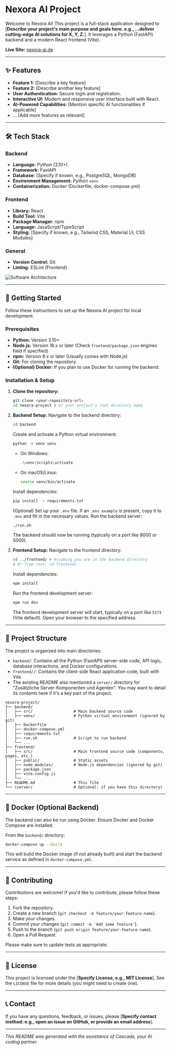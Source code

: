 # Nexora AI Project

<!-- Optional: Add a project logo or banner here -->
<!-- <p align="center">
  <img src="link_to_your_logo.png" alt="Nexora AI Logo" width="200"/>
</p> -->

Welcome to Nexora AI! This project is a full-stack application designed to [**Describe your project's main purpose and goals here. e.g., ...deliver cutting-edge AI solutions for X, Y, Z.**]. It leverages a Python (FastAPI) backend and a modern React frontend (Vite).

**Live Site:** [nexora-ai.de](https://nexora-ai.de)

---

## ✨ Features

*   **Feature 1:** [Describe a key feature]
*   **Feature 2:** [Describe another key feature]
*   **User Authentication:** Secure login and registration.
*   **Interactive UI:** Modern and responsive user interface built with React.
*   **AI-Powered Capabilities:** [Mention specific AI functionalities if applicable]
*   ... [Add more features as relevant]

<!-- Optional: Add a screenshot of your application -->
<!-- <p align="center">
  <img src="link_to_screenshot.png" alt="Nexora Application Screenshot" width="700"/>
</p> -->

---

## 🛠️ Tech Stack

### Backend
*   **Language:** Python (3.10+)
*   **Framework:** FastAPI
*   **Database:** [Specify if known, e.g., PostgreSQL, MongoDB]
*   **Environment Management:** Python `venv`
*   **Containerization:** Docker (Dockerfile, docker-compose.yml)

### Frontend
*   **Library:** React
*   **Build Tool:** Vite
*   **Package Manager:** npm
*   **Language:** JavaScript/TypeScript
*   **Styling:** [Specify if known, e.g., Tailwind CSS, Material UI, CSS Modules]

### General
*   **Version Control:** Git
*   **Linting:** ESLint (Frontend)

![Software Architecture](https://github.com/M4RKUS28/Nexora/blob/main/doc/Editor%20_%20Mermaid%20Chart-2025-06-18-210221.png?raw=true)



---

## 🚀 Getting Started

Follow these instructions to set up the Nexora AI project for local development.

### Prerequisites

*   **Python:** Version 3.10+
*   **Node.js:** Version 18.x or later (Check `frontend/package.json` engines field if specified)
*   **npm:** Version 8.x or later (Usually comes with Node.js)
*   **Git:** For cloning the repository.
*   **(Optional) Docker:** If you plan to use Docker for running the backend.

### Installation & Setup

1.  **Clone the repository:**
    ```bash
    git clone <your-repository-url>
    cd nexora-project # Or your project's root directory name
    ```

2.  **Backend Setup:**
    Navigate to the backend directory:
    ```bash
    cd backend
    ```
    Create and activate a Python virtual environment:
    ```bash
    python -m venv venv
    ```
    *   On Windows:
        ```bash
        .\venv\Scripts\activate
        ```
    *   On macOS/Linux:
        ```bash
        source venv/bin/activate
        ```
    Install dependencies:
    ```bash
    pip install -r requirements.txt
    ```
    (Optional) Set up your `.env` file. If an `.env.example` is present, copy it to `.env` and fill in the necessary values.
    Run the backend server:
    ```bash
    ./run.sh
    ```
    The backend should now be running (typically on a port like 8000 or 5000).

3.  **Frontend Setup:**
    Navigate to the frontend directory:
    ```bash
    cd ../frontend/ # Assuming you are in the backend directory
    # Or from root: cd frontend/
    ```
    Install dependencies:
    ```bash
    npm install
    ```
    Run the frontend development server:
    ```bash
    npm run dev
    ```
    The frontend development server will start, typically on a port like `5173` (Vite default). Open your browser to the specified address.

---

## 📁 Project Structure

The project is organized into main directories:

*   `backend/`: Contains all the Python (FastAPI) server-side code, API logic, database interactions, and Docker configurations.
*   `frontend//`: Contains the client-side React application code, built with Vite.
*   The existing README also mentioned a `server/` directory for "Zusätzliche Server-Komponenten und Agenten". You may want to detail its contents here if it's a key part of the project.

```
nexora-project/
├── backend/
│   ├── src/                  # Main backend source code
│   ├── venv/                 # Python virtual environment (ignored by git)
│   ├── Dockerfile
│   ├── docker-compose.yml
│   ├── requirements.txt
│   ├── run.sh                # Script to run backend
│   └── ...
├── frontend/
│   ├── src/                  # Main frontend source code (components, pages, etc.)
│   ├── public/               # Static assets
│   ├── node_modules/         # Node.js dependencies (ignored by git)
│   ├── package.json
│   ├── vite.config.js
│   └── ...
├── README.md                 # This file
└── (server/                  # Optional: if you have this directory)
```

---

## 🐳 Docker (Optional Backend)

The backend can also be run using Docker. Ensure Docker and Docker Compose are installed.

From the `backend/` directory:
```bash
docker-compose up --build
```
This will build the Docker image (if not already built) and start the backend service as defined in `docker-compose.yml`.

---

## 🤝 Contributing

Contributions are welcome! If you'd like to contribute, please follow these steps:

1.  Fork the repository.
2.  Create a new branch (`git checkout -b feature/your-feature-name`).
3.  Make your changes.
4.  Commit your changes (`git commit -m 'Add some feature'`).
5.  Push to the branch (`git push origin feature/your-feature-name`).
6.  Open a Pull Request.

Please make sure to update tests as appropriate.

---

## 📜 License

This project is licensed under the [**Specify License, e.g., MIT License**]. See the `LICENSE` file for more details (you might need to create one).

---

## 📞 Contact

If you have any questions, feedback, or issues, please [**Specify contact method: e.g., open an issue on GitHub, or provide an email address**].

---

*This README was generated with the assistance of Cascade, your AI coding partner.*
